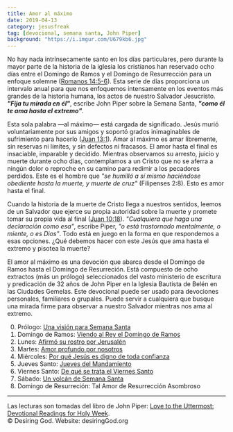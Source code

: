 ```yaml
---
title: Amor al máximo
date: 2019-04-13
category: jesusfreak
tag: [devocional, semana santa, John Piper]
background: "https://i.imgur.com/U679kb6.jpg"
---
```


No hay nada intrínsecamente santo en los días particulares, pero durante la mayor parte de la historia de la iglesia los cristianos han reservado ocho días entre el Domingo de Ramos y el Domingo de Resurrección para un enfoque solemne ([Romanos 14:5-6](https://www.biblegateway.com/passage/?search=Romanos+14%3A5-6&version=LBLA)). Esta serie de días proporciona un intervalo anual para que nos enfoquemos intensamente en los eventos más grandes de la historia humana, los actos de nuestro Salvador Jesucristo. **_"Fija tu mirada en él"_**, escribe John Piper sobre la Semana Santa, **_"como él te ama hasta el extremo"_**.

Esta sola palabra —al máximo— está cargada de significado. Jesús murió voluntariamente por sus amigos y soportó grados inimaginables de sufrimiento para hacerlo ([Juan 13:1](https://www.biblegateway.com/passage/?search=Juan+13%3A1&version=LBLA)). Amar al máximo es amar libremente, sin reservas ni límites, y sin defectos ni fracasos. El amor hasta el final es insaciable, imparable y decidido. Mientras observamos su arresto, juicio y muerte durante ocho días, contemplamos a un Cristo que no se aferra a ningún dolor o reproche en su camino para redimir a los pecadores perdidos. Este es el hombre que _"se humilló a sí mismo haciéndose obediente hasta la muerte, y muerte de cruz"_ (Filipenses 2:8). Esto es amor hasta el final.

Cuando la historia de la muerte de Cristo llega a nuestros sentidos, leemos de un Salvador que ejerce su propia autoridad sobre la muerte y promete tomar su propia vida al final ([Juan 10:18](https://www.biblegateway.com/passage/?search=Juan+10%3A18&version=LBLA)). _"Cualquiera que haga una declaración como esa"_, escribe Piper, _"o está trastornado mentalmente, o miente, o es Dios"_. Todo está en juego en la forma en que respondemos a esas opciones. ¿Qué debemos hacer con este Jesús que ama hasta el extremo y pisotea la muerte?

El amor al máximo es una devoción que abarca desde el Domingo de Ramos hasta el Domingo de Resurreción. Está compuesto de ocho extractos (más un prólogo) seleccionados del vasto ministerio de escritura y predicación de 32 años de John Piper en la Iglesia Bautista de Belén en las Ciudades Gemelas. Este devocional puede ser usado para devociones personales, familiares o grupales. Puede servir a cualquiera que busque una mirada firme para observar a nuestro Salvador mientras nos ama al extremo.

0. Prólogo: [Una visión para Semana Santa](/jesusfreak/una-vision-para-semana-santa)
1. Domingo de Ramos: [Viendo al Rey el Domingo de Ramos](/jesusfreak/viendo-al-rey-el-domingo-de-ramos)
2. Lunes: [Afirmó su rostro por Jerusalén](/jesusfreak/afirmo-su-rostro)
3. Martes: [Amor profundo por nosotros](/jesusfreak/amor-profundo-por-nosotros)
4. Miércoles: [Por qué Jesús es digno de toda confianza](/jesusfreak/por-que-jesus-es-digno-de-toda-confianza)
5. Jueves Santo: [Jueves del Mandamiento](/jesusfreak/jueves-del-mandamiento)
6. Viernes Santo: [De qué se trata el Viernes Santo](/jesusfreak/de-que-se-trata-el-viernes-santo)
7. Sábado: [Un volcán de Semana Santa](/jesusfreak/un-volcan-de-semana-santa)
8. Domingo de Resurreción: Tal Amor de Resurrección Asombroso

---

Las lecturas son tomadas del libro de John Piper: [Love to the Uttermost: Devotional Readings for Holy Week](https://www.desiringgod.org/books/love-to-the-uttermost). <br>
© Desiring God. Website: desiringGod.org
